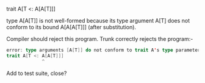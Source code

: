 trait A[T <: A[A[T]]] 

type A[A[T]] is not well-formed because its type argument A[T] does not conform to its bound A[A[A[T]]] (after substitution).

Compiler should reject this program.
Trunk correctly rejects the program:-
```scala
error: type arguments [A[T]] do not conform to trait A's type parameter bounds [T <: A[A[T]]]
trait A[T <: A[A[T]]]
             ^
```
Add to test suite, close?
